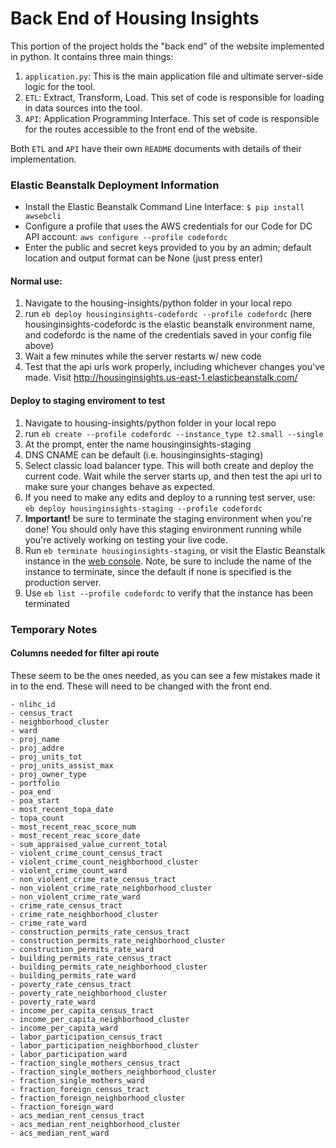 # Back End of Housing Insights
This portion of the project holds the "back end" of the website implemented in python. It contains three main things:

1. `application.py`: This is the main application file and ultimate server-side logic for the tool.
2. `ETL`: Extract, Transform, Load. This set of code is responsible for loading in data sources into the tool.
3. `API`: Application Programming Interface. This set of code is responsible for the routes accessible to the front end of the website.

Both `ETL` and `API` have their own `README` documents with details of their implementation.

### Elastic Beanstalk Deployment Information
- Install the Elastic Beanstalk Command Line Interface: `$ pip install awsebcli`
- Configure a profile that uses the AWS credentials for our Code for DC API account: `aws configure --profile codefordc`
- Enter the public and secret keys provided to you by an admin; default location and output format can be None (just press enter)

#### Normal use:
1. Navigate to the housing-insights/python folder in your local repo
2. run `eb deploy housinginsights-codefordc --profile codefordc` (here housinginsights-codefordc is the elastic beanstalk environment name, and codefordc is the name of the credentials saved in your config file above)
3. Wait a few minutes while the server restarts w/ new code
4. Test that the api urls work properly, including whichever changes you've made. Visit http://housinginsights.us-east-1.elasticbeanstalk.com/

#### Deploy to staging enviroment to test
1. Navigate to housing-insights/python folder in your local repo
2. run `eb create --profile codefordc --instance_type t2.small --single`
3. At the prompt, enter the name housinginsights-staging
4. DNS CNAME can be default (i.e. housinginsights-staging)
5. Select classic load balancer type. This will both create and deploy the current code. Wait while the server starts up, and then test the api url to make sure your changes behave as expected.
6. If you need to make any edits and deploy to a running test server, use: `eb deploy housinginsights-staging --profile codefordc`
7. **Important!** be sure to terminate the staging environment when you're done! You should only have this staging environment running while you're actively working on testing your live code. 
8. Run `eb terminate housinginsights-staging`, or visit the Elastic Beanstalk instance in the [web console](https://codefordc.signin.aws.amazon.com/console).  Note, be sure to include the name of the instance to terminate, since the default if none is specified is the production server. 
9. Use `eb list --profile codefordc` to verify that the instance has been terminated


### Temporary Notes

#### Columns needed for filter api route
These seem to be the ones needed, as you can see a few mistakes made it in to the end. These will need to be changed with the front end.
```
- nlihc_id
- census_tract
- neighborhood_cluster
- ward
- proj_name
- proj_addre
- proj_units_tot
- proj_units_assist_max
- proj_owner_type
- portfolio
- poa_end
- poa_start
- most_recent_topa_date
- topa_count
- most_recent_reac_score_num
- most_recent_reac_score_date
- sum_appraised_value_current_total
- violent_crime_count_census_tract
- violent_crime_count_neighborhood_cluster
- violent_crime_count_ward
- non_violent_crime_rate_census_tract
- non_violent_crime_rate_neighborhood_cluster
- non_violent_crime_rate_ward
- crime_rate_census_tract
- crime_rate_neighborhood_cluster
- crime_rate_ward
- construction_permits_rate_census_tract
- construction_permits_rate_neighborhood_cluster
- construction_permits_rate_ward
- building_permits_rate_census_tract
- building_permits_rate_neighborhood_cluster
- building_permits_rate_ward
- poverty_rate_census_tract
- poverty_rate_neighborhood_cluster
- poverty_rate_ward
- income_per_capita_census_tract
- income_per_capita_neighborhood_cluster
- income_per_capita_ward
- labor_participation_census_tract
- labor_participation_neighborhood_cluster
- labor_participation_ward
- fraction_single_mothers_census_tract
- fraction_single_mothers_neighborhood_cluster
- fraction_single_mothers_ward
- fraction_foreign_census_tract
- fraction_foreign_neighborhood_cluster
- fraction_foreign_ward
- acs_median_rent_census_tract
- acs_median_rent_neighborhood_cluster
- acs_median_rent_ward
```
